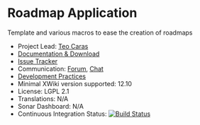 # Roadmap Application 

Template and various macros to ease the creation of roadmaps 

* Project Lead: [Teo Caras](https://www.xwiki.org/xwiki/bin/view/XWiki/tcaras) 
* [Documentation & Download](https://extensions.xwiki.org/xwiki/bin/view/Extension/Roadmap%20Application/) 
* [Issue Tracker](https://jira.xwiki.org/browse/XROADMAP)
* Communication: [Forum](https://forum.xwiki.org/), [Chat](https://dev.xwiki.org/xwiki/bin/view/Community/Chat)
* [Development Practices](https://dev.xwiki.org/xwiki/bin/view/Main/WebHome) 
* Minimal XWiki version supported: 12.10
* License: LGPL 2.1 
* Translations: N/A 
* Sonar Dashboard: N/A 
* Continuous Integration Status: [![Build Status](https://ci.xwiki.org/buildStatus/icon?job=XWiki+Contrib%2Fapplication-roadmap%2Fmain)](https://ci.xwiki.org/job/XWiki%20Contrib/job/application-roadmap/job/main/)
